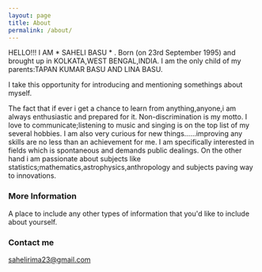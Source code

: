 ```yaml
---
layout: page
title: About
permalink: /about/
---
```


HELLO!!!
I AM  * SAHELI BASU *  .
Born (on 23rd September 1995) and brought up in KOLKATA,WEST BENGAL,INDIA.
I am the only child of my parents:TAPAN KUMAR BASU AND LINA BASU.

I take this opportunity for introducing and mentioning somethings about myself.

The fact that if ever i get a chance to learn from anything,anyone,i am always enthusiastic and prepared for it.
Non-discrimination is my motto.
I love to communicate;listening to music and singing is on the top list of my several hobbies.
I am also very curious for new things......improving any skills are no less than an achievement for me.
I am specifically interested in fields which is spontaneous and demands public dealings.
On the other hand i am passionate about subjects like statistics;mathematics,astrophysics,anthropology and subjects paving way to innovations.

### More Information

A place to include any other types of information that you'd like to include about yourself.

### Contact me

[sahelirima23@gmail.com](mailto:sahelirima23@gmail.com)
